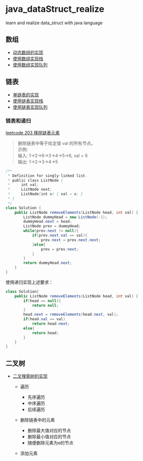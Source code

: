 # java_dataStruct_realize
learn and realize data_struct with java language
## 数组
- [动态数组的实现](./Array/src/Array.java)
- [使用数组实现栈](./Stack/src/ArrayStack.java)
- [使用数组实现队列](./Queue/src/ArrayQueue.java)
## 链表
- [单链表的实现](./LinkedList/src/LinkedList.java)
- [使用链表实现栈](./LinkedList/src/LinkedListStack.java)
- [使用链表实现队列](./Queue/src/LinkedListQueue.java)
### 链表和递归
[leetcode 203 移除链表元素](https://leetcode-cn.com/problems/remove-linked-list-elements)
>删除链表中等于给定值 val 的所有节点。<br>
 示例:<br>
 输入: 1->2->6->3->4->5->6, val = 6<br>
 输出: 1->2->3->4->5

```java
/**
 * Definition for singly-linked list.
 * public class ListNode {
 *     int val;
 *     ListNode next;
 *     ListNode(int x) { val = x; }
 * }
 */
class Solution {
    public ListNode removeElements(ListNode head, int val) {
        ListNode dummyHead = new ListNode(-1);
        dummyHead.next = head;
        ListNode prev = dummyHead;
        while(prev.next != null){
            if(prev.next.val == val){
                prev.next = prev.next.next;
            }else{
                prev = prev.next;
            }
        }
        return dummyHead.next;
    }
}
```
使用递归实现上述要求：
```java
class Solution{
    public ListNode removeElements(ListNode head, int val) {
        if(head == null){
            return null;
        }
        head.next = removeElements(head.next, val);
        if(head.val == val)
            return head.next;
        else{
            return head;
        }
    }
}
```

## 二叉树

- [二叉搜索树的实现](./BST/src/test/tailor/bst/BST.java)

  - 遍历
  
    - 先序遍历
    - 中序遍历
    - 后续遍历
    
  - 删除链表中的元素
  
    - 删除最大值对应的节点
    - 删除最小值对应的节点
    - 随便删除元素为e的节点
    
  - 添加元素